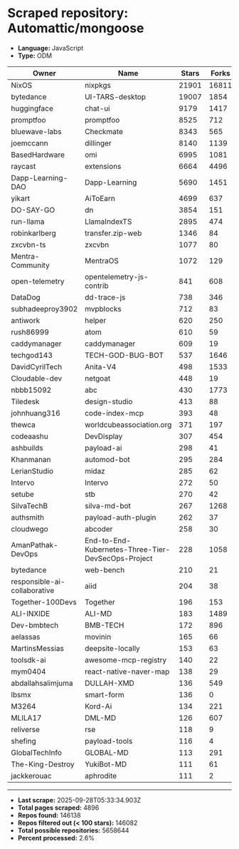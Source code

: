 # Scraped repository: Automattic/mongoose
* **Language:** JavaScript
* **Type:** ODM

| Owner | Name | Stars | Forks | URL |
|---|---|---|---|---|
| NixOS | nixpkgs | 21901 | 16811 | [link](https://github.com/NixOS/nixpkgs) |
| bytedance | UI-TARS-desktop | 19007 | 1854 | [link](https://github.com/bytedance/UI-TARS-desktop) |
| huggingface | chat-ui | 9179 | 1417 | [link](https://github.com/huggingface/chat-ui) |
| promptfoo | promptfoo | 8525 | 712 | [link](https://github.com/promptfoo/promptfoo) |
| bluewave-labs | Checkmate | 8343 | 565 | [link](https://github.com/bluewave-labs/Checkmate) |
| joemccann | dillinger | 8140 | 1139 | [link](https://github.com/joemccann/dillinger) |
| BasedHardware | omi | 6995 | 1081 | [link](https://github.com/BasedHardware/omi) |
| raycast | extensions | 6664 | 4496 | [link](https://github.com/raycast/extensions) |
| Dapp-Learning-DAO | Dapp-Learning | 5690 | 1451 | [link](https://github.com/Dapp-Learning-DAO/Dapp-Learning) |
| yikart | AiToEarn | 4699 | 637 | [link](https://github.com/yikart/AiToEarn) |
| DO-SAY-GO | dn | 3854 | 151 | [link](https://github.com/DO-SAY-GO/dn) |
| run-llama | LlamaIndexTS | 2895 | 474 | [link](https://github.com/run-llama/LlamaIndexTS) |
| robinkarlberg | transfer.zip-web | 1346 | 84 | [link](https://github.com/robinkarlberg/transfer.zip-web) |
| zxcvbn-ts | zxcvbn | 1077 | 80 | [link](https://github.com/zxcvbn-ts/zxcvbn) |
| Mentra-Community | MentraOS | 1072 | 129 | [link](https://github.com/Mentra-Community/MentraOS) |
| open-telemetry | opentelemetry-js-contrib | 841 | 608 | [link](https://github.com/open-telemetry/opentelemetry-js-contrib) |
| DataDog | dd-trace-js | 738 | 346 | [link](https://github.com/DataDog/dd-trace-js) |
| subhadeeproy3902 | mvpblocks | 712 | 83 | [link](https://github.com/subhadeeproy3902/mvpblocks) |
| antiwork | helper | 620 | 250 | [link](https://github.com/antiwork/helper) |
| rush86999 | atom | 610 | 59 | [link](https://github.com/rush86999/atom) |
| caddymanager | caddymanager | 609 | 19 | [link](https://github.com/caddymanager/caddymanager) |
| techgod143 | TECH-GOD-BUG-BOT | 537 | 1646 | [link](https://github.com/techgod143/TECH-GOD-BUG-BOT) |
| DavidCyrilTech | Anita-V4 | 498 | 1533 | [link](https://github.com/DavidCyrilTech/Anita-V4) |
| Cloudable-dev | netgoat | 448 | 19 | [link](https://github.com/Cloudable-dev/netgoat) |
| nbbb15092 | abc | 430 | 1773 | [link](https://github.com/nbbb15092/abc) |
| Tiledesk | design-studio | 413 | 88 | [link](https://github.com/Tiledesk/design-studio) |
| johnhuang316 | code-index-mcp | 393 | 48 | [link](https://github.com/johnhuang316/code-index-mcp) |
| thewca | worldcubeassociation.org | 371 | 197 | [link](https://github.com/thewca/worldcubeassociation.org) |
| codeaashu | DevDisplay | 307 | 454 | [link](https://github.com/codeaashu/DevDisplay) |
| ashbuilds | payload-ai | 298 | 41 | [link](https://github.com/ashbuilds/payload-ai) |
| Khanmanan | automod-bot | 295 | 284 | [link](https://github.com/Khanmanan/automod-bot) |
| LerianStudio | midaz | 285 | 62 | [link](https://github.com/LerianStudio/midaz) |
| Intervo | Intervo | 272 | 50 | [link](https://github.com/Intervo/Intervo) |
| setube | stb | 270 | 42 | [link](https://github.com/setube/stb) |
| SilvaTechB | silva-md-bot | 267 | 1268 | [link](https://github.com/SilvaTechB/silva-md-bot) |
| authsmith | payload-auth-plugin | 262 | 37 | [link](https://github.com/authsmith/payload-auth-plugin) |
| cloudwego | abcoder | 258 | 30 | [link](https://github.com/cloudwego/abcoder) |
| AmanPathak-DevOps | End-to-End-Kubernetes-Three-Tier-DevSecOps-Project | 228 | 1058 | [link](https://github.com/AmanPathak-DevOps/End-to-End-Kubernetes-Three-Tier-DevSecOps-Project) |
| bytedance | web-bench | 210 | 21 | [link](https://github.com/bytedance/web-bench) |
| responsible-ai-collaborative | aiid | 204 | 38 | [link](https://github.com/responsible-ai-collaborative/aiid) |
| Together-100Devs | Together | 196 | 153 | [link](https://github.com/Together-100Devs/Together) |
| ALI-INXIDE | ALI-MD | 183 | 1489 | [link](https://github.com/ALI-INXIDE/ALI-MD) |
| Dev-bmbtech | BMB-TECH | 172 | 896 | [link](https://github.com/Dev-bmbtech/BMB-TECH) |
| aelassas | movinin | 165 | 66 | [link](https://github.com/aelassas/movinin) |
| MartinsMessias | deepsite-locally | 153 | 63 | [link](https://github.com/MartinsMessias/deepsite-locally) |
| toolsdk-ai | awesome-mcp-registry | 140 | 22 | [link](https://github.com/toolsdk-ai/awesome-mcp-registry) |
| mym0404 | react-native-naver-map | 138 | 29 | [link](https://github.com/mym0404/react-native-naver-map) |
| abdallahsalimjuma | DULLAH-XMD | 136 | 549 | [link](https://github.com/abdallahsalimjuma/DULLAH-XMD) |
| lbsmx | smart-form | 136 | 0 | [link](https://github.com/lbsmx/smart-form) |
| M3264 | Kord-Ai | 134 | 221 | [link](https://github.com/M3264/Kord-Ai) |
| MLILA17 | DML-MD | 126 | 607 | [link](https://github.com/MLILA17/DML-MD) |
| reliverse | rse | 118 | 9 | [link](https://github.com/reliverse/rse) |
| shefing | payload-tools | 116 | 4 | [link](https://github.com/shefing/payload-tools) |
| GlobalTechInfo | GLOBAL-MD | 113 | 291 | [link](https://github.com/GlobalTechInfo/GLOBAL-MD) |
| The-King-Destroy | YukiBot-MD | 111 | 61 | [link](https://github.com/The-King-Destroy/YukiBot-MD) |
| jackkerouac | aphrodite | 111 | 2 | [link](https://github.com/jackkerouac/aphrodite) |

---
* **Last scrape:** 2025-09-28T05:33:34.903Z
* **Total pages scraped:** 4896
* **Repos found:** 146138
* **Repos filtered out (< 100 stars):** 146082
* **Total possible repositories:** 5658644
* **Percent processed:** 2.6%
